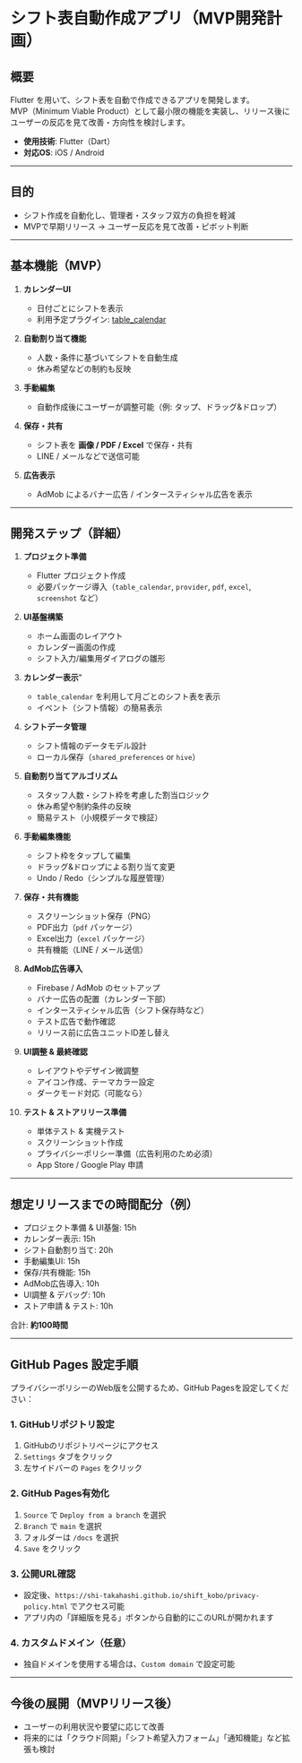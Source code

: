 # シフト表自動作成アプリ（MVP開発計画）

## 概要
Flutter を用いて、シフト表を自動で作成できるアプリを開発します。  
MVP（Minimum Viable Product）として最小限の機能を実装し、リリース後にユーザーの反応を見て改善・方向性を検討します。

- **使用技術**: Flutter（Dart）
- **対応OS**: iOS / Android

---

## 目的
- シフト作成を自動化し、管理者・スタッフ双方の負担を軽減
- MVPで早期リリース → ユーザー反応を見て改善・ピボット判断

---

## 基本機能（MVP）
1. **カレンダーUI**
    - 日付ごとにシフトを表示
    - 利用予定プラグイン: [table_calendar](https://pub.dev/packages/table_calendar)

2. **自動割り当て機能**
    - 人数・条件に基づいてシフトを自動生成
    - 休み希望などの制約も反映

3. **手動編集**
    - 自動作成後にユーザーが調整可能（例: タップ、ドラッグ&ドロップ）

4. **保存・共有**
    - シフト表を **画像 / PDF / Excel** で保存・共有
    - LINE / メールなどで送信可能

5. **広告表示**
    - AdMob によるバナー広告 / インタースティシャル広告を表示

---

## 開発ステップ（詳細）
1. **プロジェクト準備**
    - Flutter プロジェクト作成
    - 必要パッケージ導入（`table_calendar`, `provider`, `pdf`, `excel`, `screenshot` など）

2. **UI基盤構築**
    - ホーム画面のレイアウト
    - カレンダー画面の作成
    - シフト入力/編集用ダイアログの雛形

3. **カレンダー表示**"
    - `table_calendar` を利用して月ごとのシフト表を表示
    - イベント（シフト情報）の簡易表示

4. **シフトデータ管理**
    - シフト情報のデータモデル設計
    - ローカル保存（`shared_preferences` or `hive`）

5. **自動割り当てアルゴリズム**
    - スタッフ人数・シフト枠を考慮した割当ロジック
    - 休み希望や制約条件の反映
    - 簡易テスト（小規模データで検証）

6. **手動編集機能**
    - シフト枠をタップして編集
    - ドラッグ&ドロップによる割り当て変更
    - Undo / Redo（シンプルな履歴管理）

7. **保存・共有機能**
    - スクリーンショット保存（PNG）
    - PDF出力（`pdf` パッケージ）
    - Excel出力（`excel` パッケージ）
    - 共有機能（LINE / メール送信）

8. **AdMob広告導入**
    - Firebase / AdMob のセットアップ
    - バナー広告の配置（カレンダー下部）
    - インタースティシャル広告（シフト保存時など）
    - テスト広告で動作確認
    - リリース前に広告ユニットID差し替え

9. **UI調整 & 最終確認**
    - レイアウトやデザイン微調整
    - アイコン作成、テーマカラー設定
    - ダークモード対応（可能なら）

10. **テスト & ストアリリース準備**
    - 単体テスト & 実機テスト
    - スクリーンショット作成
    - プライバシーポリシー準備（広告利用のため必須）
    - App Store / Google Play 申請

---

## 想定リリースまでの時間配分（例）
- プロジェクト準備 & UI基盤: 15h
- カレンダー表示: 15h
- シフト自動割り当て: 20h
- 手動編集UI: 15h
- 保存/共有機能: 15h
- AdMob広告導入: 10h
- UI調整 & デバッグ: 10h
- ストア申請 & テスト: 10h

合計: **約100時間**

---

## GitHub Pages 設定手順

プライバシーポリシーのWeb版を公開するため、GitHub Pagesを設定してください：

### 1. GitHubリポジトリ設定
1. GitHubのリポジトリページにアクセス
2. `Settings` タブをクリック
3. 左サイドバーの `Pages` をクリック

### 2. GitHub Pages有効化
1. `Source` で `Deploy from a branch` を選択
2. `Branch` で `main` を選択
3. フォルダーは `/docs` を選択
4. `Save` をクリック

### 3. 公開URL確認
- 設定後、`https://shi-takahashi.github.io/shift_kobo/privacy-policy.html` でアクセス可能
- アプリ内の「詳細版を見る」ボタンから自動的にこのURLが開かれます

### 4. カスタムドメイン（任意）
- 独自ドメインを使用する場合は、`Custom domain` で設定可能

---

## 今後の展開（MVPリリース後）
- ユーザーの利用状況や要望に応じて改善
- 将来的には「クラウド同期」「シフト希望入力フォーム」「通知機能」など拡張も検討
